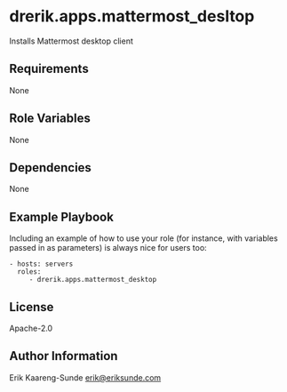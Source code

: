 drerik.apps.mattermost_desltop
=========

Installs Mattermost desktop client

Requirements
------------

None

Role Variables
--------------

None

Dependencies
------------

None

Example Playbook
----------------

Including an example of how to use your role (for instance, with variables passed in as parameters) is always nice for users too:

    - hosts: servers
      roles:
         - drerik.apps.mattermost_desktop

License
-------

Apache-2.0

Author Information
------------------

Erik Kaareng-Sunde <erik@eriksunde.com>
